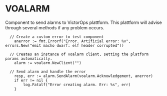 # VOALARM

Component to send alarms to VictorOps plattform. This plattform will advise through several methods if any problem occurs.

```
  // Create a custom error to test component
	anerror := fmt.Errorf("Error. Artificial error: %v", errors.New("emit macho dwarf: elf header corrupted"))

  // Creates an instance of voalarm client, setting the platform params automatically.
	alarm := voalarm.NewClient("")
  
  // Send alarm and handle the error
	resp, err := alarm.SendAlarm(voalarm.Acknowledgement, anerror)
	if err != nil {
		log.Fatalf("Error creating alarm. Err: %s", err)
	}
  
```